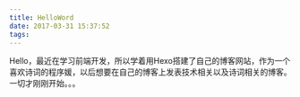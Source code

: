 ```yaml
---
title: HelloWord
date: 2017-03-31 15:37:52
tags:
---
```

Hello，最近在学习前端开发，所以学着用Hexo搭建了自己的博客网站，作为一个喜欢诗词的程序媛，以后想要在自己的博客上发表技术相关以及诗词相关的博客。一切才刚刚开始。。。
